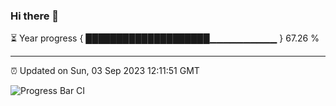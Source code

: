 ### Hi there 👋

⏳ Year progress { ████████████████████▁▁▁▁▁▁▁▁▁▁ } 67.26 %

---

⏰ Updated on Sun, 03 Sep 2023 12:11:51 GMT

![Progress Bar CI](https://github.com/Shyam-Makwana/GitHub-Actions-Demo/workflows/Progress%20Bar%20CI/badge.svg)
